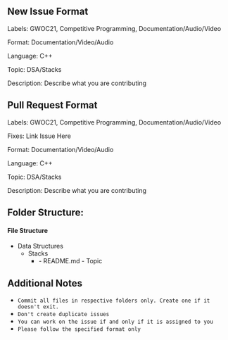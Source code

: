 <!-- ## Table of Content -->

## New Issue Format
Labels: GWOC21, Competitive Programming, Documentation/Audio/Video

Format: Documentation/Video/Audio

Language: C++

Topic: DSA/Stacks

Description: Describe what you are contributing

  
## Pull Request Format
Labels: GWOC21, Competitive Programming, Documentation/Audio/Video

Fixes: Link Issue Here

Format: Documentation/Video/Audio

Language: C++

Topic: DSA/Stacks

Description: Describe what you are contributing
  
## Folder Structure:

#### File Structure
 - Data Structures
    - Stacks 
        - <Programming Language>
            - README.md
            - Topic



## Additional Notes
 - ``` Commit all files in respective folders only. Create one if it doesn't exit. ```
 - ``` Don't create duplicate issues ```
 - ``` You can work on the issue if and only if it is assigned to you ```
 - ``` Please follow the specified format only ```
  
